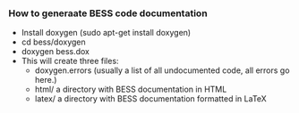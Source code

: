 ### How to generaate BESS code documentation

* Install doxygen (sudo apt-get install doxygen)
* cd bess/doxygen
* doxygen bess.dox
* This will create three files:
  * doxygen.errors (usually a list of all undocumented code, all errors go here.)
  * html/ a directory with BESS documentation in HTML
  * latex/ a directory with BESS documentation formatted in LaTeX
